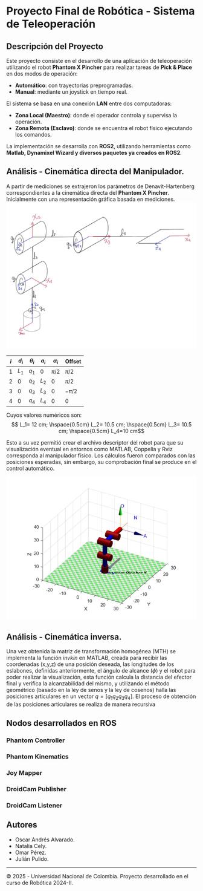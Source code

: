 # Proyecto Final de Robótica - Sistema de Teleoperación

## Descripción del Proyecto
Este proyecto consiste en el desarrollo de una aplicación de teleoperación utilizando el robot **Phantom X Pincher** para realizar tareas de **Pick & Place** en dos modos de operación: 
- **Automático**: con trayectorias preprogramadas.
- **Manual**: mediante un joystick en tiempo real.

El sistema se basa en una conexión **LAN** entre dos computadoras:
- **Zona Local (Maestro)**: donde el operador controla y supervisa la operación.
- **Zona Remota (Esclavo)**: donde se encuentra el robot físico ejecutando los comandos.

La implementación se desarrolla con **ROS2**, utilizando herramientas como **Matlab, Dynamixel Wizard y diversos paquetes ya creados en ROS2**.

## Análisis - Cinemática directa del Manipulador.
A partir de mediciones se extrajeron los parámetros de Denavit-Hartenberg correspondientes a la cinemática directa del **Phantom X Pincher**. Inicialmente con una representación gráfica basada en mediciones.
![Cinemática Directa](Multimedia/CD-Phantom.jpg)

| $i$ | $d_i$ | $\theta_i$ | $a_i$ | $\alpha_i$ | Offset |
|---|---|---|---|---|---|
| 1 | $L_1$ | $q_1$ | $0$ | $\pi/2$ | $\pi/2$ |
| 2 | $0$ | $q_2$ | $L_2$ | $0$ | $\pi/2$ |
| 3 | $0$ | $q_3$ | $L_3$ | $0$ | $-\pi/2$ |
| 4 | $0$ | $q_4$ | $L_4$ | $0$ | $0$ |

Cuyos valores numéricos son:
$$ L_1= 12 cm; \hspace{0.5cm} L_2= 10.5 cm; \hspace{0.5cm} L_3= 10.5 cm; \hspace{0.5cm} L_4=10 cm$$

Esto a su vez permitió crear el archivo descriptor del robot para que su visualización eventual en entornos como MATLAB, Coppelia y Rviz corresponda al manipulador físico. Los cálculos fueron comparados con las posiciones esperadas, sin embargo, su comprobación final se produce en el control automático.

![Visualización en MATLAB](Multimedia/vis-matlab.jpg)

## Análisis - Cinemática inversa.

Una vez obtenida la matriz de transformación homogénea (MTH) se implementa la función *invkin* en MATLAB, creada para recibir las coordenadas (x,y,z) de una posición deseada, las longitudes de los eslabones, definidas anteriormente, el ángulo de alcance ($\phi$) y el robot para poder realizar la visualización, esta función calcula la distancia del efector final y verifica la alcanzabilidad del mismo, y utilizando el método geométrico (basado en la ley de senos y la ley de cosenos) halla las posiciones articulares en un vector $q=[q_1 q_2 q_3 q_4]$.
El proceso de obtención de las posiciones articulares se realiza de manera recursiva 



## Nodos desarrollados en ROS

### Phantom Controller
### Phantom Kinematics
### Joy Mapper
### DroidCam Publisher
### DroidCam Listener


## Autores
- Oscar Andrés Alvarado.
- Natalia Cely.
- Omar Pérez.
- Julián Pulido.

---
© 2025 - Universidad Nacional de Colombia. Proyecto desarrollado en el curso de Robótica 2024-II.
